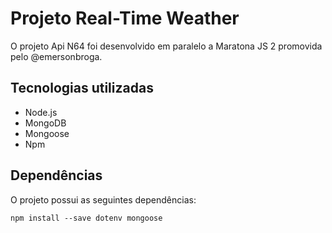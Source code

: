 
# Projeto Real-Time Weather

O projeto Api N64 foi desenvolvido em paralelo a Maratona JS 2 promovida pelo @emersonbroga.

## Tecnologias utilizadas

- Node.js
- MongoDB
- Mongoose
- Npm

## Dependências

O projeto possui as seguintes dependências:

```
npm install --save dotenv mongoose
```
